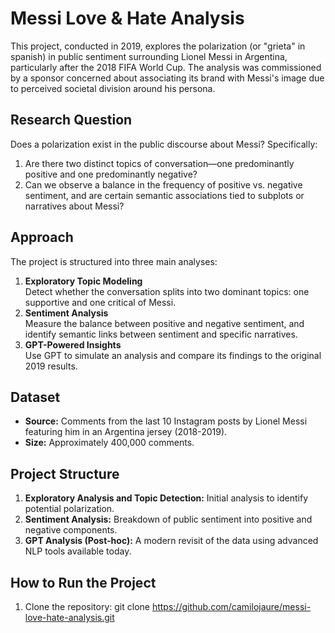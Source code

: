 # Messi Love & Hate Analysis

This project, conducted in 2019, explores the polarization (or "grieta" in spanish) in public sentiment surrounding Lionel Messi in Argentina, particularly after the 2018 FIFA World Cup. The analysis was commissioned by a sponsor concerned about associating its brand with Messi's image due to perceived societal division around his persona.

## **Research Question**
Does a polarization exist in the public discourse about Messi? Specifically:
1. Are there two distinct topics of conversation—one predominantly positive and one predominantly negative?
2. Can we observe a balance in the frequency of positive vs. negative sentiment, and are certain semantic associations tied to subplots or narratives about Messi?

## **Approach**
The project is structured into three main analyses:
1. **Exploratory Topic Modeling**  
   Detect whether the conversation splits into two dominant topics: one supportive and one critical of Messi.
2. **Sentiment Analysis**  
   Measure the balance between positive and negative sentiment, and identify semantic links between sentiment and specific narratives.
3. **GPT-Powered Insights**  
   Use GPT to simulate an analysis and compare its findings to the original 2019 results.

## **Dataset**
- **Source:** Comments from the last 10 Instagram posts by Lionel Messi featuring him in an Argentina jersey (2018-2019).
- **Size:** Approximately 400,000 comments.

## **Project Structure**
1. **Exploratory Analysis and Topic Detection:** Initial analysis to identify potential polarization.
2. **Sentiment Analysis:** Breakdown of public sentiment into positive and negative components.
3. **GPT Analysis (Post-hoc):** A modern revisit of the data using advanced NLP tools available today.

## **How to Run the Project**
1. Clone the repository:
   git clone https://github.com/camilojaure/messi-love-hate-analysis.git
